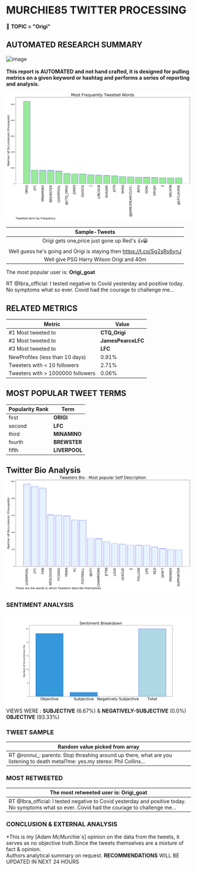 # MURCHIE85 TWITTER PROCESSING 
&#x1F34E; **TOPIC = "Origi"**

## AUTOMATED RESEARCH SUMMARY

![image](https://marketingplatform.google.com/about/static/images/gmp/analytics-smb-benefit.jpg)
<br></br>
<b> This report is AUTOMATED and not hand crafted, it is designed for pulling metrics on a given keyword or hashtag and performs a series of reporting and analysis.</b>



![image](TWEETS.png)



|                **Sample-Tweets**        |
| :-------------: |
| Origi gets one,price just gone up Red's 👍😀 |
| Well guess he's going and Origi is staying then https://t.co/Sg2sRs6ynJ |
| Well give PSG Harry Wilson Origi and 40m |

The most popular user is: **Origi_goat**
<div class="alert alert-block alert-danger"> RT @Ibra_official: I tested negative to Covid yesterday and positive today. No symptoms what so ever. Covid had the courage to challenge me…</div>

## RELATED METRICS<br>
| Metric | Value |
| ------------- | ------------- |
| #1 Most tweeted to  | **CTQ_Origi** |
| #2 Most tweeted to  | **JamesPearceLFC** |
| #3 Most tweeted to  | **LFC** |
| NewProfiles (less than 10 days) | 0.91%  |
| Tweeters with < 10 followers  | 2.71%|
| Tweeters with > 1000000 followers  | 0.06%  |



## MOST POPULAR TWEET TERMS 


| Popularity Rank  | Term |
| ------------- | ------------- |
| first  | **ORIGI**  |
| second  | **LFC**  |
| third  | **MINAMINO** |
| fourth  | **BREWSTER**  |
| fifth  | **LIVERPOOL**  |


## Twitter Bio Analysis![image](BIO.png)
### SENTIMENT ANALYSIS
![image](sentiment.png)
VIEWS WERE : **SUBJECTIVE**  (6.67%) & **NEGATIVELY-SUBJECTIVE** (0.0%) **OBJECTIVE** (93.33%)

### TWEET SAMPLE 
| Random value picked from array |
| ------------- |
|RT @ronnui_: parents: Stop thrashing around up there, what are you listening to death metal?me: yes.my stereo:          Phil Collins… |

### MOST RETWEETED 

| The most retweeted user is: **Origi_goat**  |
| ------------- |
| RT @Ibra_official: I tested negative to Covid yesterday and positive today. No symptoms what so ever. Covid had the courage to challenge me… |

### CONCLUSION & EXTERNAL ANALYSIS

*This is my [Adam McMurchie`s] opinion on the data from the tweets, it serves as no objective truth.Since the tweets themselves are a mixture of fact & opinion.<br>
Authors analytical summary on request.
**RECOMMENDATIONS** WILL BE UPDATED IN NEXT  24 HOURS <br>